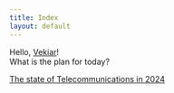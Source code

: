 ```yaml
---
title: Index
layout: default
---
```


Hello, [Vekiar](./mrv.html)!  
What is the plan for today?

[The state of Telecommunications in 2024](./20240519-state_of_telecommunications)
